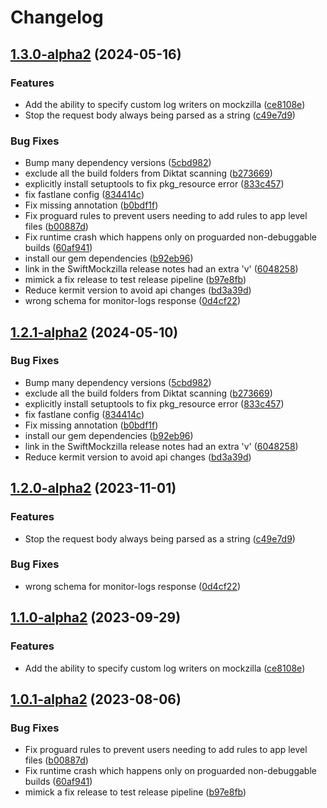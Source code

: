 # Changelog

## [1.3.0-alpha2](https://github.com/chedabob/Mockzilla/compare/v1.2.1-alpha2...v1.3.0-alpha2) (2024-05-16)


### Features

* Add the ability to specify custom log writers on mockzilla ([ce8108e](https://github.com/chedabob/Mockzilla/commit/ce8108e79fcaf2b198cf66878be167ac47fc3fd1))
* Stop the request body always being parsed as a string ([c49e7d9](https://github.com/chedabob/Mockzilla/commit/c49e7d9e00801dcda10abae76632acd2b729d73d))


### Bug Fixes

* Bump many dependency versions ([5cbd982](https://github.com/chedabob/Mockzilla/commit/5cbd9824cf2985d8246faec13d93b60d14565ae6))
* exclude all the build folders from Diktat scanning ([b273669](https://github.com/chedabob/Mockzilla/commit/b2736696dc36d5d981619cdbbf179e5b259f1b5b))
* explicitly install setuptools to fix pkg_resource error ([833c457](https://github.com/chedabob/Mockzilla/commit/833c45773cbdde989b92fbede656663020352a9d))
* fix fastlane config ([834414c](https://github.com/chedabob/Mockzilla/commit/834414c34dd16d08e5a7ef5e12b26f466813befd))
* Fix missing annotation ([b0bdf1f](https://github.com/chedabob/Mockzilla/commit/b0bdf1fa38c8ea894409a72a818b3e1aa2a7792b))
* Fix proguard rules to prevent users needing to add rules to app level files ([b00887d](https://github.com/chedabob/Mockzilla/commit/b00887dd5c9f859b2ded23936742ec173348b3a8))
* Fix runtime crash which happens only on proguarded non-debuggable builds ([60af941](https://github.com/chedabob/Mockzilla/commit/60af94106c42338eafa4e5c2505b6131d1ce2226))
* install our gem dependencies ([b92eb96](https://github.com/chedabob/Mockzilla/commit/b92eb9631a9e123933a27db0e537bc5f94b918e1))
* link in the SwiftMockzilla release notes had an extra 'v' ([6048258](https://github.com/chedabob/Mockzilla/commit/60482588ae7b379e207c308752ea09940abfb7d6))
* mimick a fix release to test release pipeline ([b97e8fb](https://github.com/chedabob/Mockzilla/commit/b97e8fb0ecdb259c6e0a503f8f61930f7d129a4b))
* Reduce kermit version to avoid api changes ([bd3a39d](https://github.com/chedabob/Mockzilla/commit/bd3a39d355bf34d5d6f2c7424aea27c30e595e5d))
* wrong schema for monitor-logs response ([0d4cf22](https://github.com/chedabob/Mockzilla/commit/0d4cf22c008c905e39bc7ee3789c6a08143445ad))

## [1.2.1-alpha2](https://github.com/Apadmi-Engineering/Mockzilla/compare/v1.2.0-alpha2...v1.2.1-alpha2) (2024-05-10)


### Bug Fixes

* Bump many dependency versions ([5cbd982](https://github.com/Apadmi-Engineering/Mockzilla/commit/5cbd9824cf2985d8246faec13d93b60d14565ae6))
* exclude all the build folders from Diktat scanning ([b273669](https://github.com/Apadmi-Engineering/Mockzilla/commit/b2736696dc36d5d981619cdbbf179e5b259f1b5b))
* explicitly install setuptools to fix pkg_resource error ([833c457](https://github.com/Apadmi-Engineering/Mockzilla/commit/833c45773cbdde989b92fbede656663020352a9d))
* fix fastlane config ([834414c](https://github.com/Apadmi-Engineering/Mockzilla/commit/834414c34dd16d08e5a7ef5e12b26f466813befd))
* Fix missing annotation ([b0bdf1f](https://github.com/Apadmi-Engineering/Mockzilla/commit/b0bdf1fa38c8ea894409a72a818b3e1aa2a7792b))
* install our gem dependencies ([b92eb96](https://github.com/Apadmi-Engineering/Mockzilla/commit/b92eb9631a9e123933a27db0e537bc5f94b918e1))
* link in the SwiftMockzilla release notes had an extra 'v' ([6048258](https://github.com/Apadmi-Engineering/Mockzilla/commit/60482588ae7b379e207c308752ea09940abfb7d6))
* Reduce kermit version to avoid api changes ([bd3a39d](https://github.com/Apadmi-Engineering/Mockzilla/commit/bd3a39d355bf34d5d6f2c7424aea27c30e595e5d))

## [1.2.0-alpha2](https://github.com/Apadmi-Engineering/Mockzilla/compare/v1.1.0-alpha2...v1.2.0-alpha2) (2023-11-01)


### Features

* Stop the request body always being parsed as a string ([c49e7d9](https://github.com/Apadmi-Engineering/Mockzilla/commit/c49e7d9e00801dcda10abae76632acd2b729d73d))


### Bug Fixes

* wrong schema for monitor-logs response ([0d4cf22](https://github.com/Apadmi-Engineering/Mockzilla/commit/0d4cf22c008c905e39bc7ee3789c6a08143445ad))

## [1.1.0-alpha2](https://github.com/Apadmi-Engineering/Mockzilla/compare/v1.0.1-alpha2...v1.1.0-alpha2) (2023-09-29)


### Features

* Add the ability to specify custom log writers on mockzilla ([ce8108e](https://github.com/Apadmi-Engineering/Mockzilla/commit/ce8108e79fcaf2b198cf66878be167ac47fc3fd1))

## [1.0.1-alpha2](https://github.com/Apadmi-Engineering/Mockzilla/compare/1.0.0-alpha2...v1.0.1-alpha2) (2023-08-06)


### Bug Fixes

* Fix proguard rules to prevent users needing to add rules to app level files ([b00887d](https://github.com/Apadmi-Engineering/Mockzilla/commit/b00887dd5c9f859b2ded23936742ec173348b3a8))
* Fix runtime crash which happens only on proguarded non-debuggable builds ([60af941](https://github.com/Apadmi-Engineering/Mockzilla/commit/60af94106c42338eafa4e5c2505b6131d1ce2226))
* mimick a fix release to test release pipeline ([b97e8fb](https://github.com/Apadmi-Engineering/Mockzilla/commit/b97e8fb0ecdb259c6e0a503f8f61930f7d129a4b))
